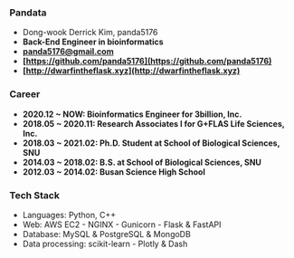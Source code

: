 ### Pandata
- Dong-wook Derrick Kim, panda5176
- **Back-End Engineer in bioinformatics**
- **panda5176@gmail.com**
- **[https://github.com/panda5176](https://github.com/panda5176)**
- **[http://dwarfintheflask.xyz](http://dwarfintheflask.xyz)**

### Career
- **2020.12 ~ NOW: Bioinformatics Engineer for 3billion, Inc.**
- **2018.05 ~ 2020.11: Research Associates I for G+FLAS Life Sciences, Inc.**
- **2018.03 ~ 2021.02: Ph.D. Student at School of Biological Sciences, SNU**
- **2014.03 ~ 2018.02: B.S. at School of Biological Sciences, SNU**
- **2012.03 ~ 2014.02: Busan Science High School**

### Tech Stack
- Languages: Python, C++
- Web: AWS EC2 - NGINX - Gunicorn - Flask & FastAPI
- Database: MySQL & PostgreSQL & MongoDB
- Data processing: scikit-learn - Plotly & Dash

